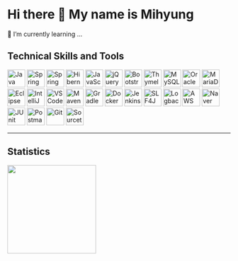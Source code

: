 # Hi there 👋 My name is Mihyung



🌱 I’m currently learning ...

## Technical Skills and Tools
<div width="100%">
<!-- Back-end -->
  <img src="https://cdn.simpleicons.org/java/007396" alt="Java" width="40" height="40"/>
  <img src="https://cdn.simpleicons.org/spring/6DB33F" alt="Spring Framework" width="40" height="40"/>
  <img src="https://cdn.simpleicons.org/springboot/6DB33F" alt="Spring Boot" width="40" height="40"/>
  <img src="https://cdn.simpleicons.org/hibernate/59666C" alt="Hibernate" width="40" height="40"/>
  
  <!-- Front-end -->
  <img src="https://cdn.simpleicons.org/javascript/F7DF1E" alt="JavaScript" width="40" height="40"/>
  <img src="https://cdn.simpleicons.org/jquery/0769AD" alt="jQuery" width="40" height="40"/>
  <img src="https://cdn.simpleicons.org/bootstrap/7952B3" alt="Bootstrap" width="40" height="40"/>
  <img src="https://cdn.simpleicons.org/thymeleaf/005F69" alt="Thymeleaf" width="40" height="40"/>

  <!-- Database -->
  <img src="https://cdn.simpleicons.org/mysql/4479A1" alt="MySQL" width="40" height="40"/>
  <img src="https://cdn.simpleicons.org/oracle/F80000" alt="Oracle DB" width="40" height="40"/>
  <img src="https://cdn.simpleicons.org/mariadb/003545" alt="MariaDB" width="40" height="40"/>

  <!-- IDE -->
  <img src="https://cdn.simpleicons.org/eclipseide/2C2255" alt="Eclipse" width="40" height="40"/>
  <img src="https://cdn.simpleicons.org/intellijidea/000000" alt="IntelliJ IDEA" width="40" height="40"/>
  <img src="https://cdn.simpleicons.org/visualstudiocode/007ACC" alt="VS Code" width="40" height="40"/>

  <!-- Build & Deploy -->
  <img src="https://cdn.simpleicons.org/apachemaven/C71A36" alt="Maven" width="40" height="40"/>
  <img src="https://cdn.simpleicons.org/gradle/02303A" alt="Gradle" width="40" height="40"/>
  <img src="https://cdn.simpleicons.org/docker/2496ED" alt="Docker" width="40" height="40"/>
  <img src="https://cdn.simpleicons.org/jenkins/D24939" alt="Jenkins" width="40" height="40"/>

  <!-- Logging & Debugging -->
  <img src="https://cdn.simpleicons.org/slf4j/FF9900" alt="SLF4J" width="40" height="40"/>
  <img src="https://cdn.simpleicons.org/logback/000000" alt="Logback" width="40" height="40"/>

  <!-- Cloud -->
  <img src="https://cdn.simpleicons.org/aws/F90" alt="AWS S3" width="40" height="40"/>
  <img src="https://cdn.simpleicons.org/naver/03C75A" alt="Naver Cloud Platform" width="40" height="40"/>

  <!-- Testing -->
  <img src="https://cdn.simpleicons.org/junit/25A162" alt="JUnit" width="40" height="40"/>
  <img src="https://cdn.simpleicons.org/postman/FF6C37" alt="Postman" width="40" height="40"/>

  <!-- Version Control -->
  <img src="https://cdn.simpleicons.org/git/F05032" alt="Git" width="40" height="40"/>
  <img src="https://cdn.simpleicons.org/sourcetree/0052CC" alt="Sourcetree" width="40" height="40"/>

</div>

---

## Statistics
<div>
  <img height=200 align="left"src="https://github-readme-stats.vercel.app/api/top-langs/?username=ydmins&hide=c%23,powershell,Mathematica,Ruby,Objective-C,Objective-C%2b%2b,Cuda&title_color=61dafb&text_color=ffffff&icon_color=61dafb&bg_color=20232a&langs_count=8&layout=compact&border_color=61dafb&hide_border=true&size_weight=0.5&count_weight=0.5"/>
</div>
